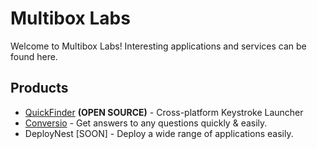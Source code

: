# Multibox Labs

Welcome to Multibox Labs! Interesting applications and services can be found here.

## Products

- [QuickFinder](https://github.com/QuickFinderApp/app) **(OPEN SOURCE)** - Cross-platform Keystroke Launcher
- [Conversio](https://chat.iamevan.dev) - Get answers to any questions quickly & easily.
- DeployNest [SOON] - Deploy a wide range of applications easily.
